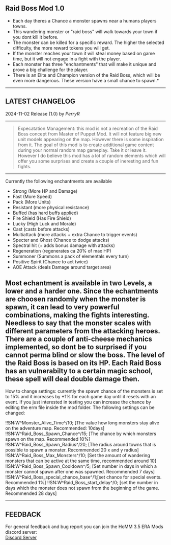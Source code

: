 ## Raid Boss Mod 1.0

- Each day theres a Chance a monster spawns near a humans players towns. 
- This wandering monster or "raid boss" will walk towards your town if you dont kill it before.
- The monster can be killed for a specific reward. The higher the selected difficulty, the more reward tokens you will get. 
- If the monster reaches your town it will steal money based on game time, but it will not engage in a fight with the player.
- Each monster has three "enchantments" that will make it unique and prove a big challenge for the player.
- There is an Elite and Champion version of the Raid Boss, which will be even more dangerous. These version have a small chance to spawn.* 

-----------------------------------------------------------------------------------------------------------------------
## LATEST CHANGELOG
2024-11-02 Release (1.0) by *PerryR*

-----------------------------------------------------------------------------------------------------------------------

> Expecatation Management: this mod is not a recreation of the Raid Boss concept from Master of Puppet Mod. It will not feature big new unit models appearing on the map. However there is some inspiration from it. The goal of this mod is to create additional game content during your normal random map gameplay. Take it or leave it. However I do believe this mod has a lot of random elements which will offer you some surprises and create a couple of ineresting and fun fights. 

-----------------------------------------------------------------------------------------------------------------------
Currently the following enchantments are available

+ Strong (More HP and Damage)
+ Fast (More Speed)
+ Pack (More Units)
+ Resistant (more physical resistance)
+ Buffed (has hard buffs applied)
+ Fire Shield (Has Fire Shield)
+ Lucky (High Luck and Morale)
+ Cast (casts before attacks)
+ Multiattack (more attacks + extra Chance to trigger events)
+ Specter and Ghost (Chance to dodge attacks)
+ Spectral hit (+ adds bonus damage with attacks)
+ Regeneration (regenerates ca 20% of max HP)
+ Summoner (Summons a pack of elementals every turn)
+ Positive Spirit (Chance to act twice)
+ AOE Attack (deals Damage around target area)


Most echantment is available in two Levels, a lower and a harder one. Since the echantments are choosen randomly when the monster is spawn, it can lead to very powerful combinations, making the fights interesting. Needless to say that the monster scales with different parameters from the attacking heroes.
There are a couple of anti-cheese mechanics implemented, so dont be to surprised if you cannot perma blind or slow the boss.
The level of the Raid Boss is based on its HP.
Each Raid Boss has an vulnerabilty to a certain magic school, these spell will deal double damage then.
-----------------------------------------------------------------------------------------------------------------------

How to change settings:
currently the spawn chance of the monsters is set to 15% and it increases by +1% for each game day until it resets with an event. If you just interested in testing you can increase the chance by editing the erm file inside the mod folder. The following settings can be changed:


!!SN:W^Monster_Alive_Time^/10;          [The value how long monsters stay alive on the adventure map. Recommended: 10days]
!!SN:W^Raid_Boss_Spawn_Chance^/15;      [The chance by which monsters spawn on the map. Recommended 10%]
!!SN:W^Raid_Boss_Spawn_Radius^/20;      [The radius around towns that is possible to spawn a monster. Recommended 20 x and y radius]
!!SN:W^Raid_Boss_Max_Monsters^/10;      [Set the amount of wandering monsters that can be active at the same time, recommended around 10]
!!SN:W^Raid_Boss_Spawn_Cooldown^/5;     [Set number in days in which a monster cannot spawn after one was spawned. Recommended 7 days]
!!SN:W^Raid_Boss_special_chance_base^/1;[set chance for special events. Recommended 1%]
!!SN:W^Raid_Boss_start_delay^/0;        [set the number in days which the monster does not spawn from the beginning of the game. Recommended 28 days]

-----------------------------------------------------------------------------------------------------------------------

FEEDBACK
-----------------------------------------------------------------------------------------------------------------------
For general feedback and bug report you can join the HoMM 3.5 ERA Mods discord server:  
[Discord Server](https://discord.gg/hCTMfVq6w5)  


